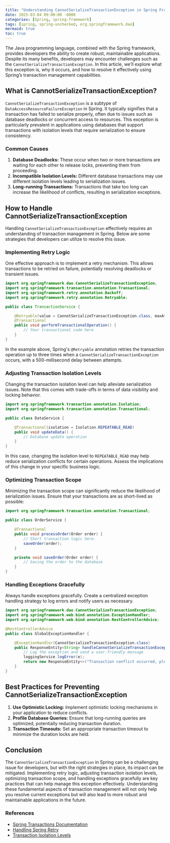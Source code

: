 ```yaml
---
title: "Understanding CannotSerializeTransactionException in Spring Framework"
date: 2025-03-04 09:00:00 -0000
categories: [Spring, spring-framework]
tags: [spring, spring-unchecked, org.springframework.dao]
mermaid: true
toc: true
---
```



The Java programming language, combined with the Spring framework, provides developers the ability to create robust, maintainable applications. Despite its many benefits, developers may encounter challenges such as the `CannotSerializeTransactionException`. In this article, we’ll explore what this exception is, why it occurs, and how to resolve it effectively using Spring’s transaction management capabilities.

## What is CannotSerializeTransactionException?

`CannotSerializeTransactionException` is a subtype of `DataAccessResourceFailureException` in Spring. It typically signifies that a transaction has failed to serialize properly, often due to issues such as database deadlocks or concurrent access to resources. This exception is particularly prevalent in applications using databases that support transactions with isolation levels that require serialization to ensure consistency.

### Common Causes

1. **Database Deadlocks:** These occur when two or more transactions are waiting for each other to release locks, preventing them from proceeding.
2. **Incompatible Isolation Levels:** Different database transactions may use different isolation levels leading to serialization issues.
3. **Long-running Transactions:** Transactions that take too long can increase the likelihood of conflicts, resulting in serialization exceptions.

## How to Handle CannotSerializeTransactionException

Handling `CannotSerializeTransactionException` effectively requires an understanding of transaction management in Spring. Below are some strategies that developers can utilize to resolve this issue.

### Implementing Retry Logic

One effective approach is to implement a retry mechanism. This allows transactions to be retried on failure, potentially resolving deadlocks or transient issues.

```java
import org.springframework.dao.CannotSerializeTransactionException;
import org.springframework.transaction.annotation.Transactional;
import org.springframework.retry.annotation.Backoff;
import org.springframework.retry.annotation.Retryable;

public class TransactionService {

    @Retryable(value = CannotSerializeTransactionException.class, maxAttempts = 3, backoff = @Backoff(delay = 500))
    @Transactional
    public void performTransactionalOperation() {
        // Your transactional code here
    }
}
```

In the example above, Spring's `@Retryable` annotation retries the transaction operation up to three times when a `CannotSerializeTransactionException` occurs, with a 500-millisecond delay between attempts.

### Adjusting Transaction Isolation Levels

Changing the transaction isolation level can help alleviate serialization issues. Note that this comes with trade-offs in terms of data visibility and locking behavior.

```java
import org.springframework.transaction.annotation.Isolation;
import org.springframework.transaction.annotation.Transactional;

public class DataService {

    @Transactional(isolation = Isolation.REPEATABLE_READ)
    public void updateData() {
        // Database update operation
    }
}
```

In this case, changing the isolation level to `REPEATABLE_READ` may help reduce serialization conflicts for certain operations. Assess the implications of this change in your specific business logic.

### Optimizing Transaction Scope

Minimizing the transaction scope can significantly reduce the likelihood of serialization issues. Ensure that your transactions are as short-lived as possible:

```java
import org.springframework.transaction.annotation.Transactional;

public class OrderService {

    @Transactional
    public void processOrder(Order order) {
        // Short transaction logic here.
        saveOrder(order);
    }

    private void saveOrder(Order order) {
        // Saving the order to the database
    }
}
```

### Handling Exceptions Gracefully

Always handle exceptions gracefully. Create a centralized exception handling strategy to log errors and notify users as necessary.

```java
import org.springframework.dao.CannotSerializeTransactionException;
import org.springframework.web.bind.annotation.ExceptionHandler;
import org.springframework.web.bind.annotation.RestControllerAdvice;

@RestControllerAdvice
public class GlobalExceptionHandler {

    @ExceptionHandler(CannotSerializeTransactionException.class)
    public ResponseEntity<String> handleCannotSerializeTransactionException(CannotSerializeTransactionException e) {
        // Log the exception and send a user-friendly message
        loggingService.logError(e);
        return new ResponseEntity<>("Transaction conflict occurred, please try again.", HttpStatus.CONFLICT);
    }
}
```

## Best Practices for Preventing CannotSerializeTransactionException

1. **Use Optimistic Locking:** Implement optimistic locking mechanisms in your application to reduce conflicts.
2. **Profile Database Queries:** Ensure that long-running queries are optimized, potentially reducing transaction duration.
3. **Transaction Timeouts:** Set an appropriate transaction timeout to minimize the duration locks are held.

## Conclusion

The `CannotSerializeTransactionException` in Spring can be a challenging issue for developers, but with the right strategies in place, its impact can be mitigated. Implementing retry logic, adjusting transaction isolation levels, optimizing transaction scope, and handling exceptions gracefully are key practices that can help manage this exception effectively. Understanding these fundamental aspects of transaction management will not only help you resolve current exceptions but will also lead to more robust and maintainable applications in the future.

### References

- [Spring Transactions Documentation](https://docs.spring.io/spring-framework/docs/current/reference/html/data-access.html#transaction)
- [Handling Spring Retry](https://spring.io/projects/spring-retry)
- [Transaction Isolation Levels](https://www.oracle.com/technical-resources/articles/database/transaction-isolation-levels.html)